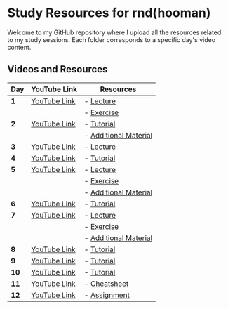 # Study Resources for rnd(hooman)

Welcome to my GitHub repository where I upload all the resources related to my study sessions. Each folder corresponds to a specific day's video content.

## Videos and Resources

| Day  | YouTube Link                                                   | Resources                                                                                                                                                                                                                                   |
|------|-----------------------------------------------------------------|---------------------------------------------------------------------------------------------------------------------------------------------------------------------------------------------------------------------------------------------|
| **1** | [YouTube Link](https://youtu.be/JPIM4Io7kd0)                   | - [Lecture](https://github.com/haidwg/rnd-hooman-/blob/main/01_Reinforcement_Learning/00%20Lecture/COMP9414%20Week%204%20-%20RL.pdf)                                                                                                       |
|      |                                                                 | - [Exercise](https://github.com/haidwg/rnd-hooman-/tree/main/01_Reinforcement_Learning/02%20Excercise)                                                                                                                                      |
| **2** | [YouTube Link](https://youtu.be/wL_gEBggOwM)                   | - [Tutorial](https://github.com/haidwg/rnd-hooman-/tree/main/01_Reinforcement_Learning/01%20Tutorial)                                                                                                                                       |
|      |                                                                 | - [Additional Material](https://github.com/haidwg/rnd-hooman-/blob/main/100_Additional_Material/03%20Excercise/Exam%2023T2%20FCruz.pdf)                                                                                                     |
| **3** | [YouTube Link](https://youtu.be/f-ayfh7vasg)                   | - [Lecture](https://github.com/haidwg/rnd-hooman-/blob/main/00_Knowledge_Representation/00%20Lecture/COMP9414%20Week%201.4%20-%20Knowledge%20representation.pdf)                                                                           |
| **4** | [YouTube Link](https://youtu.be/4oDaOFgVp9A)                   | - [Tutorial](https://github.com/haidwg/rnd-hooman-/tree/main/00_Knowledge_Representation/01%20Tutorial)                                                                                                                                     |
| **5** | [YouTube Link](https://youtu.be/ZKV6GWhcEWE)                   | - [Lecture](https://github.com/haidwg/rnd-hooman-/blob/main/02_Neuron_Networks/00%20Lecture/COMP9414%20Week%202%20-%20NN.pdf)                                                                                                              |
|      |                                                                 | - [Exercise](https://github.com/haidwg/rnd-hooman-/tree/main/02_Neuron_Networks/02%20Excercise)                                                                                                                                             |
|      |                                                                 | - [Additional Material](https://github.com/haidwg/rnd-hooman-/blob/main/100_Additional_Material/03%20Excercise/Exam%2023T2%20FCruz.pdf)                                                                                                     |
| **6** | [YouTube Link](https://youtu.be/n4NMeNHL6dE)                   | - [Tutorial](https://github.com/haidwg/rnd-hooman-/tree/main/02_Neuron_Networks/01%20Tutorial)                                                                                                                                               |
| **7** | [YouTube Link](https://youtu.be/GlY--m5WRSs)                   | - [Lecture](https://github.com/haidwg/rnd-hooman-/blob/main/03_Search/00%20Lecture/COMP9414%20Week%203%20-%20Search%20-%20%20Armin.pdf)                                                                                                     |
|      |                                                                 | - [Exercise](https://github.com/haidwg/rnd-hooman-/tree/main/03_Search/02%20Excercise)                                                                                                                                                       |
|      |                                                                 | - [Additional Material](https://github.com/haidwg/rnd-hooman-/blob/main/100_Additional_Material/03%20Excercise/Exam%2023T2%20FCruz.pdf)
| **8** | [YouTube Link](https://youtu.be/AGic_7IAPiM)                   | - [Tutorial](https://github.com/haidwg/rnd-hooman-/tree/main/04_Natural_Language_Processing/01%20Tutorial)                                                                                                     |
| **9** | [YouTube Link](https://youtu.be/dI2i3ecKC6I)                   | - [Tutorial](https://github.com/haidwg/rnd-hooman-/tree/main/05_Computer_Vision/01%20Tutorial)                                                                                                     |
| **10** | [YouTube Link](https://youtu.be/4-gKLQwtABY)                  | - [Tutorial](https://github.com/haidwg/rnd-hooman-/tree/main/06_Uncertain_Reasoning/01%20Tutorial)                                                                                                     |
| **11** | [YouTube Link](https://youtu.be/5XsAVYfi2WA)                  | - [Cheatsheet](https://github.com/haidwg/rnd-hooman-/blob/main/100_Additional_Material/00%20Cheatsheet/COMP9414_Cheatsheet_AI_Theory.pdf)                                                                                                     |
| **12** | [YouTube Link](https://youtu.be/mKNKpwlfa74)                  | - [Assignment](https://github.com/haidwg/rnd-hooman-/tree/main/01_Reinforcement_Learning/03%20Assignment)                                                                                                     |


